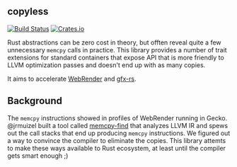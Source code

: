 ## copyless
[![Build Status](https://travis-ci.org/kvark/copyless.svg)](https://travis-ci.org/kvark/copyless)
[![Crates.io](https://img.shields.io/crates/v/copyless.svg)](https://crates.io/crates/copyless)

Rust abstractions can be zero cost in theory, but offten reveal quite a few unnecessary `memcpy` calls in practice. This library provides a number of trait extensions for standard containers that expose API that is more friendly to LLVM optimization passes and doesn't end up with as many copies.

It aims to accelerate [WebRender](https://github.com/servo/webrender) and [gfx-rs](https://github.com/gfx-rs/gfx).

## Background

The `memcpy` instructions showed in profiles of WebRender running in Gecko. @jrmuizel built a tool called [memcpy-find](https://github.com/jrmuizel/memcpy-find) that analyzes LLVM IR and spews out the call stacks that end up producing `memcpy` instructions. We figured out a way to convince the compiler to eliminate the copies. This library attemts to make these ways available to Rust ecosystem, at least until the compiler gets smart enough ;)
